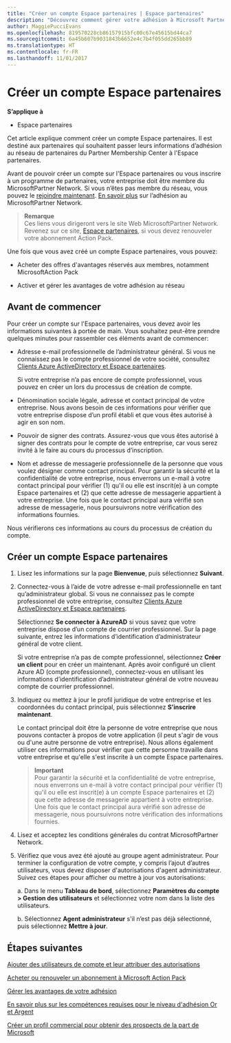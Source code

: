 ```yaml
---
title: "Créer un compte Espace partenaires | Espace partenaires"
description: "Découvrez comment gérer votre adhésion à Microsoft Partner Network, vos offres et vos avantages sur l'Espace partenaires."
author: MaggiePucciEvans
ms.openlocfilehash: 819570228cb86157915bfc00c67e45615bd44ca7
ms.sourcegitcommit: 6a45b607b9031843b6652e4c7b4f055dd265bb89
ms.translationtype: HT
ms.contentlocale: fr-FR
ms.lasthandoff: 11/01/2017
---
```

# <a name="create-a-partner-center-account"></a>Créer un compte Espace partenaires

**S’applique à**

-   Espace partenaires


Cet article explique comment créer un compte Espace partenaires. Il est destiné aux partenaires qui souhaitent passer leurs informations d’adhésion au réseau de partenaires du Partner Membership Center à l'Espace partenaires. 

Avant de pouvoir créer un compte sur l'Espace partenaires ou vous inscrire à un programme de partenaires, votre entreprise doit être membre du MicrosoftPartner Network. Si vous n’êtes pas membre du réseau, vous pouvez le [rejoindre maintenant](https://partners.microsoft.com/PartnerProgram/simplifiedenrollment.aspx). [En savoir plus](https://partner.microsoft.com/membership) sur l’adhésion au MicrosoftPartner Network.  

>**Remarque**<br> Ces liens vous dirigeront vers le site Web MicrosoftPartner Network. Revenez sur ce site, [Espace partenaires](https://partnercenter.microsoft.com/partner/home), si vous devez renouveler votre abonnement Action Pack.

Une fois que vous avez créé un compte Espace partenaires, vous pouvez:

-   Acheter des offres d'avantages réservés aux membres, notamment MicrosoftAction Pack 

-   Activer et gérer les avantages de votre adhésion au réseau

## <a name="before-you-begin"></a>Avant de commencer

Pour créer un compte sur l'Espace partenaires, vous devez avoir les informations suivantes à portée de main. Vous souhaitez peut-être prendre quelques minutes pour rassembler ces éléments avant de commencer:

-   Adresse e-mail professionnelle de l’administrateur général. Si vous ne connaissez pas le compte professionnel de votre société, consultez [Clients Azure ActiveDirectory et Espace partenaires](azure-active-directory-tenants-and-partner-center.md).

    Si votre entreprise n’a pas encore de compte professionnel, vous pouvez en créer un lors du processus de création de compte. 

-   Dénomination sociale légale, adresse et contact principal de votre entreprise. Nous avons besoin de ces informations pour vérifier que votre entreprise dispose d’un profil établi et que vous êtes autorisé à agir en son nom. 

-   Pouvoir de signer des contrats. Assurez-vous que vous êtes autorisé à signer des contrats pour le compte de votre entreprise, car vous serez invité à le faire au cours du processus d’inscription.

-   Nom et adresse de messagerie professionnelle de la personne que vous voulez désigner comme contact principal. Pour garantir la sécurité et la confidentialité de votre entreprise, nous enverrons un e-mail à votre contact principal pour vérifier (1) qu'il ou elle est inscrit(e) à un compte Espace partenaires et (2) que cette adresse de messagerie appartient à votre entreprise. Une fois que le contact principal aura vérifié son adresse de messagerie, nous poursuivrons notre vérification des informations fournies.

Nous vérifierons ces informations au cours du processus de création du compte. 
 
## <a name="create-a-partner-center-account"></a>Créer un compte Espace partenaires

1.  Lisez les informations sur la page **Bienvenue**, puis sélectionnez **Suivant**.

2.  Connectez-vous à l’aide de votre adresse e-mail professionnelle en tant qu’administrateur global. Si vous ne connaissez pas le compte professionnel de votre entreprise, consultez [Clients Azure ActiveDirectory et Espace partenaires](azure-active-directory-tenants-and-partner-center.md).

    Sélectionnez **Se connecter à AzureAD** si vous savez que votre entreprise dispose d’un compte de courrier professionnel. Sur la page suivante, entrez les informations d’identification d’administrateur général de votre client. 

    Si votre entreprise n’a pas de compte professionnel, sélectionnez **Créer un client** pour en créer un maintenant. Après avoir configuré un client Azure AD (compte professionnel), connectez-vous en utilisant les informations d’identification d’administrateur général de votre nouveau compte de courrier professionnel.

3.  Indiquez ou mettez à jour le profil juridique de votre entreprise et les coordonnées du contact principal, puis sélectionnez **S’inscrire maintenant**. 

    Le contact principal doit être la personne de votre entreprise que nous pouvons contacter à propos de votre application (il peut s'agir de vous ou d'une autre personne de votre entreprise). Nous allons également utiliser ces informations pour vérifier que cette personne travaille dans votre entreprise et qu'elle s'est inscrite à un compte Espace partenaires.

    >**Important**<br> Pour garantir la sécurité et la confidentialité de votre entreprise, nous enverrons un e-mail à votre contact principal pour vérifier (1) qu'il ou elle est inscrit(e) à un compte Espace partenaires et (2) que cette adresse de messagerie appartient à votre entreprise. Une fois que le contact principal aura vérifié son adresse de messagerie, nous poursuivrons notre vérification des informations fournies.

4.  Lisez et acceptez les conditions générales du contrat MicrosoftPartner Network. 

5.  Vérifiez que vous avez été ajouté au groupe agent administrateur. Pour terminer la configuration de votre compte, y compris l’ajout d’autres utilisateurs, vous devez disposer d'autorisations d'agent administrateur. Suivez ces étapes pour afficher ou mettre à jour vos autorisations:

    a. Dans le menu **Tableau de bord**, sélectionnez **Paramètres du compte > Gestion des utilisateurs** et sélectionnez votre nom dans la liste des utilisateurs. 

    b. Sélectionnez **Agent administrateur** s'il n’est pas déjà sélectionné, puis sélectionnez **Mettre à jour**. 

## <a name="next-steps"></a>Étapes suivantes

[Ajouter des utilisateurs de compte et leur attribuer des autorisations](create-user-accounts-and-set-permissions.md)

[Acheter ou renouveler un abonnement à Microsoft Action Pack](mpn-get-action-pack.md)

[Gérer les avantages de votre adhésion](manage-your-partner-network-benefits.md)

[En savoir plus sur les compétences requises pour le niveau d'adhésion Or et Argent](learn-about-competencies.md)

[Créer un profil commercial pour obtenir des prospects de la part de Microsoft](create-a-marketing-profile.md)